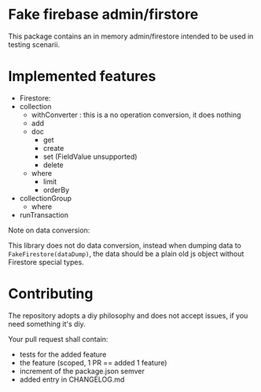 

# Fake firebase admin/firstore

This package contains an in memory admin/firestore intended to be used in testing scenarii.

# Implemented features


 - Firestore:
  - collection
    - withConverter : this is a no operation conversion, it does nothing
    - add
    - doc
      - get
      - create
      - set  (FieldValue unsupported)
      - delete
    - where
      - limit
      - orderBy
  - collectionGroup
    - where
  - runTransaction

Note on data conversion:

This library does not do data conversion, instead when dumping data to `FakeFirestore(dataDump)`, the data should be a plain old js object without Firestore special types.

# Contributing

The repository adopts a diy philosophy and does not accept issues, if you need something it's diy.

Your pull request shall contain:

  - tests for the added feature
  - the feature (scoped, 1 PR == added 1 feature)
  - increment of the package.json semver
  - added entry in CHANGELOG.md

